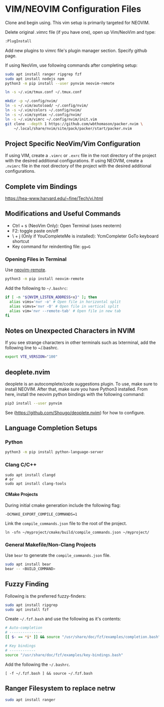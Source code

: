 # VIM/NEOVIM Configuration Files

Clone and begin using. This vim setup is primarily targeted for NEOVIM.

Delete original .vimrc file (if you have one), open up Vim/NeoVim and type:

```bash
:PlugInstall
```

Add new plugins to vimrc file's plugin manager section. Specify github page.

If using NeoVim, use following commands after completing setup:
```bash
sudo apt install ranger ripgrep fzf
sudo apt install nodejs npm
python3 -m pip install --user pynvim neovim-remote

ln -s ~/.vim/tmux.conf ~/.tmux.conf

mkdir -p ~/.config/nvim/
ln -s ~/.vim/autoload/ ~/.config/nvim/
ln -s ~/.vim/colors ~/.config/nvim/
ln -s ~/.vim/syntax ~/.config/nvim/
ln -s ~/.vim/vimrc ~/.config/nvim/init.vim
git clone --depth 1 https://github.com/wbthomason/packer.nvim \
    ~/.local/share/nvim/site/pack/packer/start/packer.nvim
```

## Project Specific NeoVim/Vim Configuration
If using VIM, create a `.vimrc` or `.exrc` file in the root directory of the project with the desired additional configurations.
If using NEOVIM, create a `.nvimrc` file in the root directory of the project with the desired additional configurations.

## Complete vim Bindings
https://hea-www.harvard.edu/~fine/Tech/vi.html

## Modifications and Useful Commands
* Ctrl + s (NeoVim Only): Open Terminal (uses neoterm)
* F2: toggle paste on/off
* \ + j (Only if YouCompleteMe is installed): YcmCompleter GoTo keyboard shortcut
* Key command for reindenting file: `gg=G`

### Opening Files in Terminal
Use [neovim-remote](https://github.com/mhinz/neovim-remote).

```bash
python3 -m pip install neovim-remote
```

Add the following to `~/.bashrc`:

```bash
if [ -n "${NVIM_LISTEN_ADDRESS+x}" ]; then
  alias vims='nvr -o' # Open file in horizontal split
  alias vimvs='nvr -O' # Open file in vertical split
  alias vim='nvr --remote-tab' # Open file in new tab
fi
```

## Notes on Unexpected Characters in NVIM
If you see strange characters in other terminals such as lxterminal, add the following line to ~/.bashrc.

```bash
export VTE_VERSION="100"
```

## deoplete.nvim
deoplete is an autocomplete/code suggestions plugin. To use, make sure to install NEOVIM. After that, make sure you have Python3 installed. From here, install the neovim python bindings with the following command:

```bash
pip3 install --user pynvim
```

See (https://github.com/Shougo/deoplete.nvim) for how to configure.

## Language Completion Setups
### Python

```bash
python3 -m pip install python-language-server
```

### Clang C/C++

```
sudo apt install clangd
# or
sudo apt install clang-tools
```

#### CMake Projects
During initial cmake generation include the following flag:

```
-DCMAKE_EXPORT_COMPILE_COMMANDS=1
```

Link the `compile_commands.json` file to the root of the project.

```
ln -sfn ~/myproject/cmake/build/compile_commands.json ~/myproject/
```

### General Makefile/Non-Clang Projects

Use `bear` to generate the `compile_commands.json` file.

```bash
sudo apt install bear
bear -- <BUILD_COMMAND>
```

## Fuzzy Finding
Following is the preferred fuzzy-finders:

```bash
sudo apt install ripgrep
sudo apt install fzf
```

Create `~/.fzf.bash` and use the following as it's contents:

```bash
# Auto-completion
# ---------------
[[ $- == *i* ]] && source "/usr/share/doc/fzf/examples/completion.bash" 2> /dev/null

# Key bindings
# ------------
source "/usr/share/doc/fzf/examples/key-bindings.bash"
```

Add the following the `~/.bashrc`.

```
[ -f ~/.fzf.bash ] && source ~/.fzf.bash
```

## Ranger Filesystem to replace netrw

```bash
sudo apt install ranger
```
